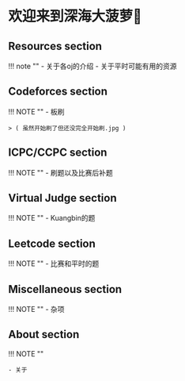 # 欢迎来到深海大菠萝🐙

## Resources section
!!! note ""
    -  关于各oj的介绍
    - 关于平时可能有用的资源

## Codeforces section
!!! NOTE ""
    - 板刷 

    > ( 虽然开始刷了但还没完全开始刷.jpg )

## ICPC/CCPC section
!!! NOTE ""
    - 刷题以及比赛后补题

## Virtual Judge section
!!! NOTE ""
    - Kuangbin的题

## Leetcode section
!!! NOTE ""
    - 比赛和平时的题

## Miscellaneous section
!!! NOTE ""
    - 杂项

## About section
!!! NOTE ""

    - 关于